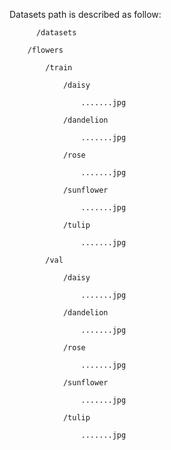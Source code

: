 Datasets path is described as follow: 

          /datasets
	  
		/flowers
				
			/train
					
				/daisy 
						
					.......jpg 
							
				/dandelion 
				
					.......jpg 
							
				/rose  
						
					.......jpg  
							
				/sunflower   
						
					.......jpg   
							
				/tulip   
						
					.......jpg   
							
			/val   
					
				/daisy   
						
					.......jpg   
							
				/dandelion   
						
					.......jpg   
							
				/rose   
						
					.......jpg   
							
				/sunflower   
						
					.......jpg   
							
				/tulip   
						
					.......jpg
